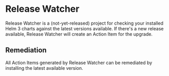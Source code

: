 # Release Watcher
Release Watcher is a (not-yet-released) project for checking your
installed Helm 3 charts against the latest versions available.
If there's a new release available, Release Watcher will create an
Action Item for the upgrade.

## Remediation
All Action Items generated by Release Watcher can be remediated by installing the latest
available version.
